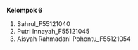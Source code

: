 **Kelompok 6**
1. Sahrul_F55121040
2. Putri Innayah_F55121045
3. Aisyah Rahmadani Pohontu_F55121054
